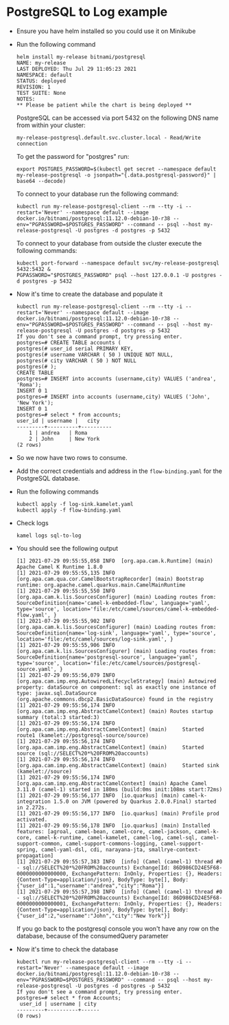 # PostgreSQL to Log example

- Ensure you have helm installed so you could use it on Minikube

- Run the following command

      helm install my-release bitnami/postgresql
      NAME: my-release
      LAST DEPLOYED: Thu Jul 29 11:05:23 2021
      NAMESPACE: default
      STATUS: deployed
      REVISION: 1
      TEST SUITE: None
      NOTES:
      ** Please be patient while the chart is being deployed **
    
    PostgreSQL can be accessed via port 5432 on the following DNS name from within your cluster:
    
      my-release-postgresql.default.svc.cluster.local - Read/Write connection
    
    To get the password for "postgres" run:
    
      export POSTGRES_PASSWORD=$(kubectl get secret --namespace default my-release-postgresql -o jsonpath="{.data.postgresql-password}" | base64 --decode)
    
    To connect to your database run the following command:
    
      kubectl run my-release-postgresql-client --rm --tty -i --restart='Never' --namespace default --image docker.io/bitnami/postgresql:11.12.0-debian-10-r38 --env="PGPASSWORD=$POSTGRES_PASSWORD" --command -- psql --host my-release-postgresql -U postgres -d postgres -p 5432
    
    
    
    To connect to your database from outside the cluster execute the following commands:
    
      kubectl port-forward --namespace default svc/my-release-postgresql 5432:5432 &
      PGPASSWORD="$POSTGRES_PASSWORD" psql --host 127.0.0.1 -U postgres -d postgres -p 5432

- Now it's time to create the database and populate it

      kubectl run my-release-postgresql-client --rm --tty -i --restart='Never' --namespace default --image docker.io/bitnami/postgresql:11.12.0-debian-10-r38 --env="PGPASSWORD=$POSTGRES_PASSWORD" --command -- psql --host my-release-postgresql -U postgres -d postgres -p 5432
      If you don't see a command prompt, try pressing enter.
      postgres=# CREATE TABLE accounts (
      postgres(# user_id serial PRIMARY KEY,
      postgres(# username VARCHAR ( 50 ) UNIQUE NOT NULL,
      postgres(# city VARCHAR ( 50 ) NOT NULL
      postgres(# );
      CREATE TABLE
      postgres=# INSERT into accounts (username,city) VALUES ('andrea', 'Roma');
      INSERT 0 1
      postgres=# INSERT into accounts (username,city) VALUES ('John', 'New York');
      INSERT 0 1
      postgres=# select * from accounts;
      user_id | username |   city
      ---------+----------+----------
          1 | andrea   | Roma
          2 | John     | New York
      (2 rows)

- So we now have two rows to consume.

- Add the correct credentials and address in the `flow-binding.yaml` for the PostgreSQL database.

- Run the following commands

      kubectl apply -f log-sink.kamelet.yaml
      kubectl apply -f flow-binding.yaml

- Check logs

      kamel logs sql-to-log

- You should see the following output

      [1] 2021-07-29 09:55:55,058 INFO  [org.apa.cam.k.Runtime] (main) Apache Camel K Runtime 1.8.0
      [1] 2021-07-29 09:55:55,135 INFO  [org.apa.cam.qua.cor.CamelBootstrapRecorder] (main) Bootstrap runtime: org.apache.camel.quarkus.main.CamelMainRuntime
      [1] 2021-07-29 09:55:55,550 INFO  [org.apa.cam.k.lis.SourcesConfigurer] (main) Loading routes from: SourceDefinition{name='camel-k-embedded-flow', language='yaml', type='source', location='file:/etc/camel/sources/camel-k-embedded-flow.yaml', }
      [1] 2021-07-29 09:55:55,902 INFO  [org.apa.cam.k.lis.SourcesConfigurer] (main) Loading routes from: SourceDefinition{name='log-sink', language='yaml', type='source', location='file:/etc/camel/sources/log-sink.yaml', }
      [1] 2021-07-29 09:55:55,906 INFO  [org.apa.cam.k.lis.SourcesConfigurer] (main) Loading routes from: SourceDefinition{name='postgresql-source', language='yaml', type='source', location='file:/etc/camel/sources/postgresql-source.yaml', }
      [1] 2021-07-29 09:55:56,079 INFO  [org.apa.cam.imp.eng.AutowiredLifecycleStrategy] (main) Autowired property: dataSource on component: sql as exactly one instance of type: javax.sql.DataSource (org.apache.commons.dbcp2.BasicDataSource) found in the registry
      [1] 2021-07-29 09:55:56,174 INFO  [org.apa.cam.imp.eng.AbstractCamelContext] (main) Routes startup summary (total:3 started:3)
      [1] 2021-07-29 09:55:56,174 INFO  [org.apa.cam.imp.eng.AbstractCamelContext] (main)     Started route1 (kamelet://postgresql-source/source)
      [1] 2021-07-29 09:55:56,174 INFO  [org.apa.cam.imp.eng.AbstractCamelContext] (main)     Started source (sql://SELECT%20*%20FROM%20accounts)
      [1] 2021-07-29 09:55:56,174 INFO  [org.apa.cam.imp.eng.AbstractCamelContext] (main)     Started sink (kamelet://source)
      [1] 2021-07-29 09:55:56,174 INFO  [org.apa.cam.imp.eng.AbstractCamelContext] (main) Apache Camel 3.11.0 (camel-1) started in 180ms (build:0ms init:108ms start:72ms)
      [1] 2021-07-29 09:55:56,177 INFO  [io.quarkus] (main) camel-k-integration 1.5.0 on JVM (powered by Quarkus 2.0.0.Final) started in 2.272s.
      [1] 2021-07-29 09:55:56,177 INFO  [io.quarkus] (main) Profile prod activated.
      [1] 2021-07-29 09:55:56,178 INFO  [io.quarkus] (main) Installed features: [agroal, camel-bean, camel-core, camel-jackson, camel-k-core, camel-k-runtime, camel-kamelet, camel-log, camel-sql, camel-support-common, camel-support-commons-logging, camel-support-spring, camel-yaml-dsl, cdi, narayana-jta, smallrye-context-propagation]
      [1] 2021-07-29 09:55:57,383 INFO  [info] (Camel (camel-1) thread #0 - sql://SELECT%20*%20FROM%20accounts) Exchange[Id: 86D986CD24E5F68-0000000000000000, ExchangePattern: InOnly, Properties: {}, Headers: {Content-Type=application/json}, BodyType: byte[], Body: {"user_id":1,"username":"andrea","city":"Roma"}]
      [1] 2021-07-29 09:55:57,398 INFO  [info] (Camel (camel-1) thread #0 - sql://SELECT%20*%20FROM%20accounts) Exchange[Id: 86D986CD24E5F68-0000000000000001, ExchangePattern: InOnly, Properties: {}, Headers: {Content-Type=application/json}, BodyType: byte[], Body: {"user_id":2,"username":"John","city":"New York"}]

  If you go back to the postgresql console you won't have any row on the database, because of the consumedQuery parameter

- Now it's time to check the database

      kubectl run my-release-postgresql-client --rm --tty -i --restart='Never' --namespace default --image docker.io/bitnami/postgresql:11.12.0-debian-10-r38 --env="PGPASSWORD=$POSTGRES_PASSWORD" --command -- psql --host my-release-postgresql -U postgres -d postgres -p 5432
      If you don't see a command prompt, try pressing enter.
      postgres=# select * from Accounts;
       user_id | username | city
      ---------+----------+------
      (0 rows)
